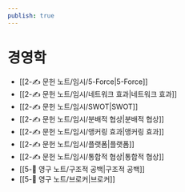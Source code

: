 ```yaml
---
publish: true
---
```

# 경영학
- [[2-✍️ 문헌 노트/임시/5-Force\|5-Force]]
- [[2-✍️ 문헌 노트/임시/네트워크 효과\|네트워크 효과]]
- [[2-✍️ 문헌 노트/임시/SWOT\|SWOT]]
- [[2-✍️ 문헌 노트/임시/분배적 협상\|분배적 협상]]
- [[2-✍️ 문헌 노트/임시/앵커링 효과\|앵커링 효과]]
- [[2-✍️ 문헌 노트/임시/플랫폼\|플랫폼]]
- [[2-✍️ 문헌 노트/임시/통합적 협상\|통합적 협상]]
- [[5-💎 영구 노트/구조적 공백\|구조적 공백]]
- [[5-💎 영구 노트/브로커\|브로커]]
